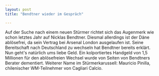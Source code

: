 ```yaml
---
layout: post
title: "Bendtner wieder im Gespräch"

---
```


Auf der Suche nach einem neuen Stürmer richtet sich das Augenmerk wie schon letztes Jahr auf Nicklas Bendtner. Diesmal allerdings ist der Däne ablösefrei, da sein Vertrag bei Arsenal London ausgelaufen ist. Seine Bereitschaft nach Deutschland zu wechseln hat Bendtner bereits erklärt. Nun geht's natürlich ums liebe Geld. Ein kolportiertes Handgeld von 1,5 Millionen für den ablösefreien Wechsel wurde von Seiten von Bendtners Berater dementiert. Weiterer Name im Stürmerkarussell: Mauricio Pinilla, chilenischer WM-Teilnehmer von Cagliari Calcio.


